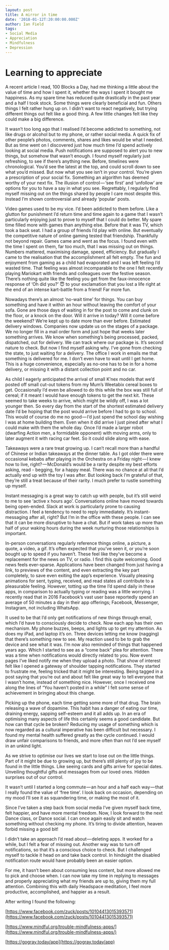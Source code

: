 ```yaml
---
layout: post
title: A mirror in time
date: '2018-01-12T:20:00:00.000Z'
author: Ian Field
tags:
- Social Media
- Appreciation
- Mindfulness
- Depression
---
```

# Learning to appreciate

A recent article I read, 100 Blocks a Day, had me thinking a little about the value of time and how I spent it, whether the ways I spent it bought me happiness. As my spare time has reduced quite drastically in the past year and a half I took stock. Some things were clearly beneficial and fun. Others things I felt rather hung up on. I didn’t want to react negatively, but trying different things out felt like a good thing. A few little changes felt like they could make a big difference.

It wasn’t too long ago that I realised I’d become addicted to something, not like drugs or alcohol but to my phone, or rather social media. A quick fix of other people’s photos, comments, shares and likes would be what I needed. But as time went on I discovered just how much time I’d spend actively looking at social media. Push notifications are supposed to alert you to new things, but somehow that wasn’t enough. I found myself regularly just refreshing, to see if there’s anything new. Before, timelines were chronological. You’d see the latest at the top, and could scroll down to see what you’d missed. But now what you see isn’t in your control. You’re given a prescription of your social fix. Something an algorithm has deemed worthy of your next fix. The illusion of control — ‘see first’ and ‘unfollow’ are options for you to have a say in what you see. Regrettably, I regularly find myself missing out on the things shared by people I care most despite this. Instead I’m shown controversial and already ‘popular’ posts.

Video games used to be my vice. I’d been addicted to them before. Like a glutton for punishment I’d return time and time again to a game that I wasn’t particularly enjoying just to prove to myself that I could do better. My spare time filled more with games than anything else. Before that it was TV, which took a back seat. I had a group of friends I’d play with online. But eventually the competitive nature of online gaming tested that friendship. Thankfully not beyond repair. Games came and went as the focus. I found even with the time I spent on them, far too much, that I was missing out on things. Numbers mattered, maximising damage, speed, efficiency. But gradually I came to the realisation that the accomplishment all felt empty. The fun and enjoyment from gaming as a child had evaporated and I was left feeling I’d wasted time. That feeling was almost incomparable to the one I felt recently playing Mariokart with friends and colleagues over the festive season. There’s nothing quite like the feeling you get from the faux-innocence response of ‘Oh did you?’ 😇 to your exclamation that you lost a life right at the end of an intense kart-battle from a friend! Far more fun.

Nowadays there’s an almost ‘no-wait time’ for things. You can buy something and have it within an hour without leaving the comfort of your sofa. Gone are those days of waiting in for the post to come and clunk on the floor, or a knock on the door. Will it arrive in today? Will it come before the weekend? We’re kept up to date more than ever before. Estimated delivery windows. Companies now update us on the stages of a package. We no longer fill in a mail order form and just hope that weeks later something arrives. We know when something’s being processed, packed, dispatched, out for delivery. We can track where our package is. It’s second nature to check. But now I find myself asking why. I’ve gone from checking the state, to just waiting for a delivery. The office I work in emails me that something is delivered for me. I don’t even have to wait until I get home. This is a huge convenience, especially as no-one has to be in for a home delivery, or missing it with a distant collection point and no car.

As child I eagerly anticipated the arrival of small K’nex models that we’d posted off small cut-out tokens from my Mum’s Weetabix cereal boxes to get. Occasionally I’d even be allowed to do this while the box was still full of cereal; if it meant I would have enough tokens to get the next kit. These seemed to take weeks to arrive, which might be wildly off, I was a lot younger then. So every day from the start of the shortest estimated delivery date I’d be hoping that the post would arrive before I had to go to school. This would of course do me no good — I’d just spend the school day wishing I was at home building them. Even when it did arrive I just pined after what I could make with them the whole day. Once I’d made a larger robot (dwarfing Action men, a formidable opponent) with moving arms, only to later augment it with racing car feet. So it could slide along with ease.

Takeaways were a rare treat growing up. I can’t recall more than a handful of Chinese or Indian takeaways at the dinner table. As I got older there were occasional kebabs after playing in the Orchestra on a Friday night — I knew how to live, right? — McDonald’s would be a rarity despite my best efforts asking, read - begging, for a happy meal. There was no chance at all that I’d actually end up with the toy I was after. But looking back I’m grateful of that, they’re still a treat because of their rarity. I much prefer to rustle something up myself.

Instant messaging is a great way to catch up with people, but it’s still weird to me to see ‘active x hours ago’. Conversations online have moved towards being open-ended. Slack at work is particularly prone to causing distraction. I feel a tendency to need to reply immediately. It’s instant-messaging after all, right? But I’m in the office with these people. I can see that it can be more disruptive to have a chat. But if work takes up more than half of your waking hours during the week nurturing those relationships is important.

In-person conversations regularly reference things online, a picture, a quote, a video, a gif. It’s often expected that you’ve seen it, or you’re soon bought up to speed if you haven’t. These feel like they’ve become a replacement for the news on TV, or radio. I find this quite welcoming. Good news feels ever-sparse. Applications have been changed from just having a link, to previews of the content, and even extracting the key part completely, to save even exiting the app’s experience. Visually pleasing animations for sent, typing, received, and read states all contribute to a pleasurable feeling. However, totting up the time I’d spend daily in these apps, in comparison to actually typing or reading was a little worrying. I recently read that in 2016 Facebook’s vast user base reportedly spend an average of 50 minutes a day in their app offerings; Facebook, Messenger, Instagram, not including WhatsApp.

It used to be that I’d only get notifications of new things through email, which I’d have to consciously decide to check. Now each app has their own mechanism. My phone buzzes, beeps, and lights up to get my attention. As does my iPad, and laptop it’s on. Three devices letting me know (nagging) that there’s something new to see. My reaction used to be to grab the device and see what it was. I’m now also reminded of things that happened years ago. Which I started to see as a “come back” plea for attention. There was a time when notifications would directly related to you. Now event pages I’ve liked notify me when they upload a photo. That show of interest felt like I opened a gateway of shoulder tapping notifications. They started to frustrate me, feeling tricked that it might be interesting. Being tagged in a post saying that you’re out and about felt like great way to tell everyone that I wasn’t home, instead of something nice. However, once I received one along the lines of “You haven’t posted in a while” I felt some sense of achievement in bringing about this change.

Picking up the phone, each time getting some more of that drug. The brain releasing a wave of dopamine. This habit has a danger of eating our time, draining energy, sapping self-esteem and it all adds up. In an era of optimising many aspects of life this certainly seems a good candidate. But how can that cycle be broken? Reducing my usage of something which is now regarded as a cultural imperative has been difficult but necessary. I found my mental health suffered greatly as the cycle continued. I would draw unfair comparisons to friends, and more often than not I’d see myself in an unkind light.

As we strive to optimise our lives we start to lose out on the little things. Part of it might be due to growing up, but there’s still plenty of joy to be found in the little things. Like seeing cards and gifts arrive for special dates. Unveiling thoughtful gifts and messages from our loved ones. Hidden surprises out of our control.

It wasn’t until I started a long commute — an hour and a half each way — that I really found the value of ‘free time’. I look back on occasion, depending on my mood I’ll see it as squandering time, or making the most of it.

Since I’ve taken a step back from social media I’ve given myself back time, felt happier, and have more mental freedom. Now, I look forward to the next Dance class, or Dance social. I can once again easily sit and watch something without checking my phone. It’s tiring to divide attention, heaven forbid missing a good bit!

I didn’t take an approach I’d read about — deleting apps. It worked for a while, but I felt a fear of missing out. Another way was to turn off notifications, so that it’s a conscious choice to check. But I challenged myself to tackle it head on and take back control. In hindsight the disabled notification route would have probably been an easier option.

For me, it hasn’t been about consuming less content, but more allowed me to pick and choose when. I can now take my time in replying to messages and properly appreciating what my friends are up to, giving them my full attention. Combining this with daily Headspace meditation, I feel more productive, accomplished, and happier as a result.

After writing I found the following:

[https://www.facebook.com/zuck/posts/10104413015393571](https://www.facebook.com/zuck/posts/10104413015393571)

[https://www.mindful.org/trouble-mindfulness-apps/](https://www.mindful.org/trouble-mindfulness-apps/)

[https://gogray.today/app](https://gogray.today/app)
